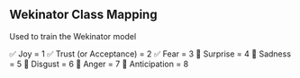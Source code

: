 ## Wekinator Class Mapping

Used to train the Wekinator model

✅ Joy = 1
✅ Trust (or Acceptance) = 2
✅ Fear = 3
🚧 Surprise = 4
🚧 Sadness = 5
🚧 Disgust = 6
🚧 Anger = 7
🚧 Anticipation = 8
